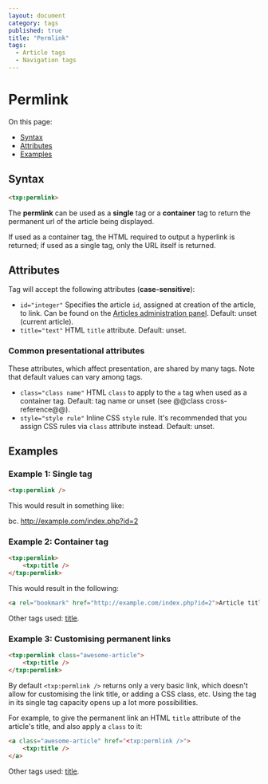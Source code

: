 ```yaml
---
layout: document
category: tags
published: true
title: "Permlink"
tags:
  - Article tags
  - Navigation tags
---
```


# Permlink

On this page:

* [Syntax](#user-content-syntax)
* [Attributes](#user-content-attributes)
* [Examples](#user-content-examples)

## Syntax

```html
<txp:permlink>
```

The **permlink** can be used as a __single__ tag or a __container__ tag to return the permanent url of the article being displayed.

If used as a container tag, the HTML required to output a hyperlink is returned; if used as a single tag, only the URL itself is returned.

## Attributes

Tag will accept the following attributes (**case-sensitive**):

* `id="integer"`
Specifies the article `id`, assigned at creation of the article, to link. Can be found on the [Articles administration panel](../administration/articles-panel).
Default: unset (current article).
* `title="text"`
HTML `title` attribute.
Default: unset.

### Common presentational attributes

These attributes, which affect presentation, are shared by many tags. Note that default values can vary among tags.

* `class="class name"`
HTML `class` to apply to the `a` tag when used as a container tag.
Default: tag name or unset (see @@class cross-reference@@).
* `style="style rule"`
Inline CSS `style` rule. It's recommended that you assign CSS rules via `class` attribute instead.
Default: unset.

## Examples

### Example 1: Single tag

```html
<txp:permlink />
```

This would result in something like:

bc. http://example.com/index.php?id=2

### Example 2: Container tag

```html
<txp:permlink>
    <txp:title />
</txp:permlink>
```

This would result in the following:

```html
<a rel="bookmark" href="http://example.com/index.php?id=2">Article title</a>
```

Other tags used: [title](title).

### Example 3: Customising permanent links

```html
<txp:permlink class="awesome-article">
    <txp:title />
</txp:permlink>
```

By default `<txp:permlink />` returns only a very basic link, which doesn't allow for customising the link title, or adding a CSS class, etc. Using the tag in its single tag capacity opens up a lot more possibilities.

For example, to give the permanent link an HTML `title` attribute of the article's title, and also apply a `class` to it:

```html
<a class="awesome-article" href="<txp:permlink />">
    <txp:title />
</a>
```

Other tags used: [title](title).
